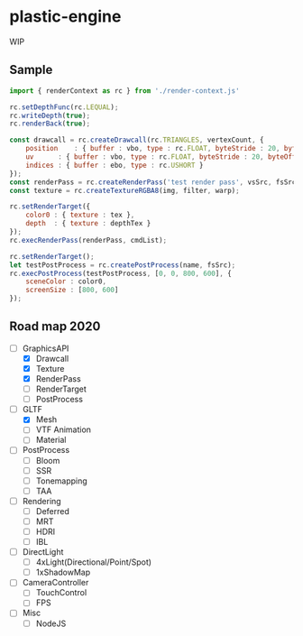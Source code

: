 # plastic-engine

WIP

## Sample

```js
import { renderContext as rc } from './render-context.js'

rc.setDepthFunc(rc.LEQUAL);
rc.writeDepth(true);
rc.renderBack(true);

const drawcall = rc.createDrawcall(rc.TRIANGLES, vertexCount, {
    position	: { buffer : vbo, type : rc.FLOAT, byteStride : 20, byteOffset : 0 },
    uv		: { buffer : vbo, type : rc.FLOAT, byteStride : 20, byteOffset : 12 },
    indices	: { buffer : ebo, type : rc.USHORT }
});
const renderPass = rc.createRenderPass('test render pass', vsSrc, fsSrc);
const texture = rc.createTextureRGBA8(img, filter, warp);

rc.setRenderTarget({
    color0 : { texture : tex },
    depth  : { texture : depthTex }
});
rc.execRenderPass(renderPass, cmdList);

rc.setRenderTarget();
let testPostProcess = rc.createPostProcess(name, fsSrc);
rc.execPostProcess(testPostProcess, [0, 0, 800, 600], {
    sceneColor : color0,
    screenSize : [800, 600]
});
```

## Road map 2020

- [ ] GraphicsAPI
  - [x] Drawcall
  - [x] Texture
  - [x] RenderPass
  - [ ] RenderTarget
  - [ ] PostProcess
- [ ] GLTF
  - [x] Mesh
  - [ ] VTF Animation
  - [ ] Material
- [ ] PostProcess
  - [ ] Bloom
  - [ ] SSR
  - [ ] Tonemapping
  - [ ] TAA
- [ ] Rendering
  - [ ] Deferred
  - [ ] MRT
  - [ ] HDRI
  - [ ] IBL
- [ ] DirectLight
  - [ ] 4xLight(Directional/Point/Spot)
  - [ ] 1xShadowMap
- [ ] CameraController
  - [ ] TouchControl
  - [ ] FPS
- [ ] Misc
  - [ ] NodeJS
